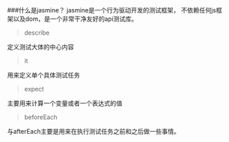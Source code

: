 ###什么是jasmine？
jasmine是一个行为驱动开发的测试框架，
不依赖任何js框架以及dom，是一个非常干净友好的api测试库。

>describe

定义测试大体的中心内容

>it

用来定义单个具体测试任务

>expect

主要用来计算一个变量或者一个表达式的值

>beforeEach

与afterEach主要是用来在执行测试任务之前和之后做一些事情。

